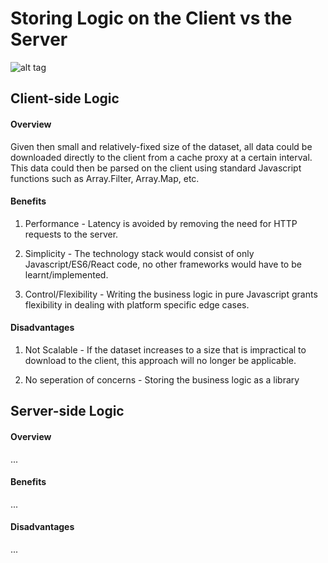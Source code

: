 # Storing Logic on the Client vs the Server




![alt tag](https://raw.githubusercontent.com/everythingspirals/react-relay/master/diagram.jpg)



## Client-side Logic

#### Overview

Given then small and relatively-fixed size of the dataset, all data could be downloaded directly to the client from a cache proxy at a certain interval. This data could then be parsed on the client using standard Javascript functions such as Array.Filter, Array.Map, etc. 

#### Benefits

1. Performance - Latency is avoided by removing the need for HTTP requests to the server.

2. Simplicity - The technology stack would consist of only Javascript/ES6/React code, no other frameworks would have to be learnt/implemented.

3. Control/Flexibility - Writing the business logic in pure Javascript grants flexibility in dealing with platform specific edge cases.

#### Disadvantages

1. Not Scalable - If the dataset increases to a size that is impractical to download to the client, this approach will no longer be applicable.

2. No seperation of concerns - Storing the business logic as a library 

## Server-side Logic

#### Overview
...


#### Benefits
...

#### Disadvantages
...

